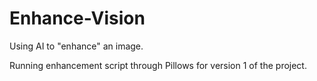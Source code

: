 # Enhance-Vision
Using AI to "enhance" an image.

Running enhancement script through Pillows for version 1 of the project.
